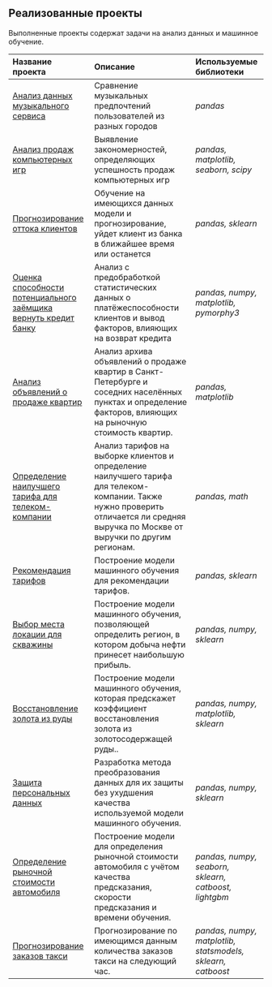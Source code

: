 ## Реализованные проекты

Выполненные проекты содержат задачи на анализ данных и машинное обучение.

| Название проекта | Описание | Используемые библиотеки | 
| :---------------------- | :---------------------- | :---------------------- |
| [Анализ данных музыкального сервиса](https://github.com/vp081022/DataScience/tree/main/MusicService)| Сравнение музыкальных предпочтений пользователей из разных городов| *pandas* |
| [Анализ продаж компьютерных игр](https://github.com/vp081022/DataScience/tree/main/GameSales)| Выявление закономерностей, определяющих успешность продаж компьютерных игр| *pandas, matplotlib, seaborn, scipy* |
| [Прогнозирование оттока клиентов](https://github.com/vp081022/DataScience/tree/main/CustomerChurn)| Обучение на имеющихся данных модели и прогнозирование, уйдет клиент из банка в ближайшее время или останется| *pandas, sklearn* |
| [Оценка способности потенциального заёмщика вернуть кредит банку](https://github.com/vp081022/DataScience/tree/main/DataPreproccesing)| Анализ с предобработкой статистических данных о платёжеспособности клиентов и вывод факторов, влияющих на возврат кредита| *pandas, numpy, matplotlib, pymorphy3* |
| [Анализ объявлений о продаже квартир](https://github.com/vp081022/DataScience/tree/main/ApartmentsForSale)| Анализ архива объявлений о продаже квартир в Санкт-Петербурге и соседних населённых пунктах и определение факторов, влияющих на рыночную стоимость квартир.| *pandas, matplotlib* |
| [Определение наилучшего тарифа для телеком-компании](https://github.com/vp081022/DataScience/tree/main/Tariffs)| Анализ тарифов на выборке клиентов и определение наилучшего тарифа для телеком-компании. Также нужно проверить отличается ли средняя выручка по Москве от выручки по другим регионам.| *pandas, math* |
| [Рекомендация тарифов](https://github.com/vp081022/DataScience/tree/main/Tariff_Recommendation)| Построение модели машинного обучения для рекомендации тарифов.| *pandas, sklearn* |
| [Выбор места локации для скважины](https://github.com/vp081022/DataScience/tree/main/Well_Location)| Построение модели машинного обучения, позволяющей определить регион, в котором добыча нефти принесет наибольшую прибыль.| *pandas, numpy, sklearn* |
| [Восстановление золота из руды](https://github.com/vp081022/DataScience/tree/main/Ore)| Построение модели машинного обучения, которая предскажет коэффициент восстановления золота из золотосодержащей руды..| *pandas, numpy, matplotlib, sklearn* |
| [Защита персональных данных](https://github.com/vp081022/DataScience/tree/main/Data_Protection)| Разработка метода преобразования данных для их защиты без ухудшения качества используемой модели машинного обучения.| *pandas, numpy, sklearn* |
| [Определение рыночной стоимости автомобиля](https://github.com/vp081022/DataScience/tree/main/Cost_of_a_car)| Построение модели для определения рыночной стоимости автомобиля с учётом качества предсказания, скорости предсказания и времени обучения.| *pandas, numpy, seaborn, sklearn, catboost, lightgbm* |
| [Прогнозирование заказов такси](https://github.com/vp081022/DataScience/tree/main/Taxi_Orders)| Прогнозирование по имеющимся данным количества заказов такси на следующий час.| *pandas, numpy, matplotlib, statsmodels, sklearn, catboost* |
